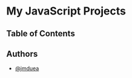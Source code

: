 
# My JavaScript Projects

## Table of Contents

## Authors

- [@jmduea](https://www.github.com/jmduea)

